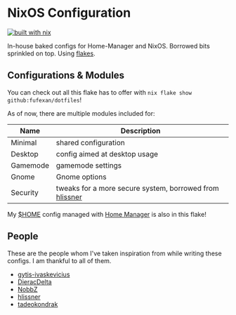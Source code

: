 # NixOS Configuration

[![built with nix](https://builtwithnix.org/badge.svg)](https://builtwithnix.org)

In-house baked configs for Home-Manager and NixOS. Borrowed bits sprinkled on
top. Using [flakes](https://nixos.wiki/wiki/Flakes).

## Configurations & Modules

You can check out all this flake has to offer with
`nix flake show github:fufexan/dotfiles`!

As of now, there are multiple modules included for:

Name           | Description
-------------- | -----------
Minimal        | shared configuration
Desktop        | config aimed at desktop usage
Gamemode       | gamemode settings
Gnome          | Gnome options
Security       | tweaks for a more secure system, borrowed from [hlissner](https://github.com/hlissner/dotfiles/blob/master/modules/security.nix)

My [$HOME](./home) config managed with [Home Manager](https://github.com/nix-community/home-manager)
is also in this flake!

## People

These are the people whom I've taken inspiration from while writing these
configs. I am thankful to all of them.

- [gytis-ivaskevicius](https://github.com/gytis-ivaskevicius)
- [DieracDelta](https://github.com/DieracDelta)
- [NobbZ](https://github.com/NobbZ)
- [hlissner](https://github.com/hlissner)
- [tadeokondrak](https://github.com/tadeokondrak)
